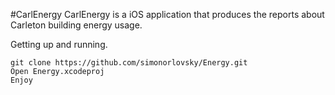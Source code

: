 #CarlEnergy
CarlEnergy is a iOS application that produces the reports about Carleton building energy usage.

Getting up and running.
```
git clone https://github.com/simonorlovsky/Energy.git
Open Energy.xcodeproj
Enjoy
```

